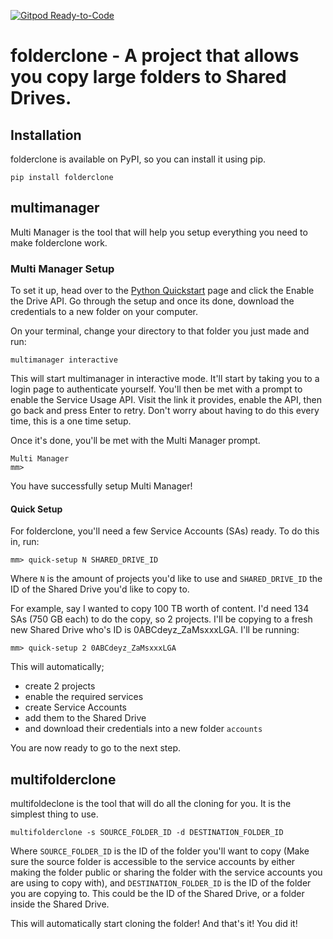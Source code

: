 [![Gitpod Ready-to-Code](https://img.shields.io/badge/Gitpod-Ready--to--Code-blue?logo=gitpod)](https://gitpod.io/#https://github.com/Spazzlo/folderclone) 

# folderclone - A project that allows you copy large folders to Shared Drives.


## Installation

folderclone is available on PyPI, so you can install it using pip.

    pip install folderclone


## multimanager

Multi Manager is the tool that will help you setup everything you need to make folderclone work.

### Multi Manager Setup
To set it up, head over to the [Python Quickstart](https://developers.google.com/drive/api/v3/quickstart/python) page and click the Enable the Drive API. Go through the setup and once its done, download the credentials to a new folder on your computer.

On your terminal, change your directory to that folder you just made and run:

    multimanager interactive

This will start multimanager in interactive mode. It'll start by taking you to a login page to authenticate yourself. You'll then be met with a prompt to enable the Service Usage API. Visit the link it provides, enable the API, then go back and press Enter to retry. Don't worry about having to do this every time, this is a one time setup.

Once it's done, you'll be met with the Multi Manager prompt.

    Multi Manager
    mm>
You have successfully setup Multi Manager!

#### Quick Setup

For folderclone, you'll need a few Service Accounts (SAs) ready. To do this in, run:

    mm> quick-setup N SHARED_DRIVE_ID

Where `N` is the amount of projects you'd like to use and `SHARED_DRIVE_ID` the ID of the Shared Drive you'd like to copy to.

For example, say I wanted to copy 100 TB worth of content. I'd need 134 SAs (750 GB each) to do the copy, so 2 projects. I'll be copying to a fresh new Shared Drive who's ID is 0ABCdeyz_ZaMsxxxLGA. I'll be running:

    mm> quick-setup 2 0ABCdeyz_ZaMsxxxLGA

This will automatically;
- create 2 projects
- enable the required services
- create Service Accounts
- add them to the Shared Drive
- and download their credentials into a new folder `accounts`

You are now ready to go to the next step.

## multifolderclone

multifoldeclone is the tool that will do all the cloning for you. It is the simplest thing to use.

    multifolderclone -s SOURCE_FOLDER_ID -d DESTINATION_FOLDER_ID

Where `SOURCE_FOLDER_ID` is the ID of the folder you'll want to copy (Make sure the source folder is accessible to the service accounts by either making the folder public or sharing the folder with the service accounts you are using to copy with), and `DESTINATION_FOLDER_ID` is the ID of the folder you are copying to. This could be the ID of the Shared Drive, or a folder inside the Shared Drive.

This will automatically start cloning the folder!
And that's it! You did it!
